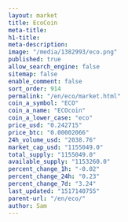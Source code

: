```yaml
---
layout: market
title: EcoCoin
meta-title: 
h1-title: 
meta-description: 
image: "/media/1382993/eco.png"
published: true
allow_search_engine: false
sitemap: false
enable_comment: false
sort_order: 914
permalink: "/en/eco/market.html"
coin_a_symbol: "ECO"
coin_a_name: "ECOcoin"
coin_a_lower_case: "eco"
price_usd: "0.242715"
price_btc: "0.00002066"
24h_volume_usd: "2038.76"
market_cap_usd: "1155049.0"
total_supply: "1155049.0"
available_supply: "1153260.0"
percent_change_1h: "-0.02"
percent_change_24h: "0.23"
percent_change_7d: "3.24"
last_updated: "1517140755"
parent-url: "/en/eco/"
author: Sam
---
```



